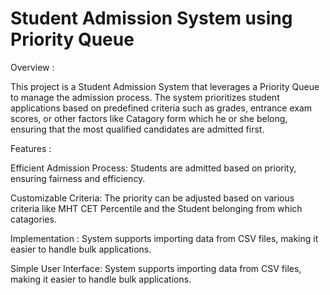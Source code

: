 # **Student Admission System using Priority Queue**
Overview :

This project is a Student Admission System that leverages a Priority Queue to manage the admission process. The system prioritizes student applications based on predefined criteria such as grades, entrance exam scores, or other factors like Catagory form which he or she belong, ensuring that the most qualified candidates are admitted first.

Features :

 Efficient Admission Process: Students are admitted based on priority, ensuring fairness and efficiency.

 Customizable Criteria: The priority can be adjusted based on various criteria like MHT CET Percentile and the Student belonging from which catagories.
 
 Implementation : System supports importing data from CSV files, making it easier to handle bulk applications.
 
 Simple User Interface: System supports importing data from CSV files, making it easier to handle bulk applications.
